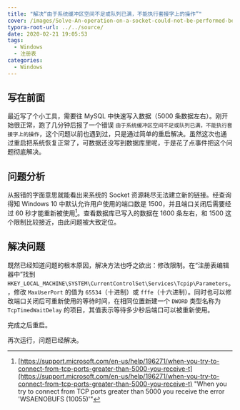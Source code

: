```yaml
---
title: "解决“由于系统缓冲区空间不足或队列已满，不能执行套接字上的操作”"
cover: /images/Solve-An-operation-on-a-socket-could-not-be-performed-because-the-system-lacked-sufficient-buffer-space-or-because-a-queue-was-full/image-20200221193501904.png
typora-root-url: ../../source/
date: 2020-02-21 19:05:53
tags:
  - Windows
  - 注册表
categories:
  - Windows
---
```


## 写在前面

最近写了个小工具，需要往 MySQL 中快速写入数据（5000 条数据左右）。刚开始很正常，跑了几分钟后报了一个错误 `由于系统缓冲区空间不足或队列已满，不能执行套接字上的操作`，这个问题以前也遇到过，只是通过简单的重启解决。虽然这次也通过重启把系统恢复正常了，可数据还没写到数据库里呢，于是花了点事件把这个问题彻底解决。

<!-- more -->

## 问题分析

从报错的字面意思就能看出来系统的 Socket 资源耗尽无法建立新的链接。经查询得知 Windows 10 中默认允许用户使用的端口数是 1500，并且端口关闭后需要经过 60 秒才能重新被使用[^1]。查看数据库已写入的数据在 1600 条左右，和 1500 这个限制比较接近，由此问题被大致定位。

## 解决问题

既然已经知道问题的根本原因，解决方法也呼之欲出：修改限制。在“注册表编辑器中”找到 `HKEY_LOCAL_MACHINE\SYSTEM\CurrentControlSet\Services\Tcpip\Parameters`。，修改 `MaxUserPort` 的值为 `65534`（十进制）或 `fffe`（十六进制）。同时也可以修改端口关闭后可重新使用的等待时间，在相同位置新建一个 `DWORD` 类型名称为 `TcpTimedWaitDelay` 的项目，其值表示等待多少秒后端口可以被重新使用。

完成之后重启。

再次运行，问题已经解决。

[^1]: [https://support.microsoft.com/en-us/help/196271/when-you-try-to-connect-from-tcp-ports-greater-than-5000-you-receive-t](https://support.microsoft.com/en-us/help/196271/when-you-try-to-connect-from-tcp-ports-greater-than-5000-you-receive-t) "When you try to connect from TCP ports greater than 5000 you receive the error 'WSAENOBUFS (10055)'"


